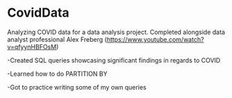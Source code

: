 # CovidData
Analyzing COVID data for a data analysis project.
Completed alongside data analyst professional Alex Freberg (https://www.youtube.com/watch?v=qfyynHBFOsM)

-Created SQL queries showcasing significant findings in regards to COVID

-Learned how to do PARTITION BY

-Got to practice writing some of my own queries


